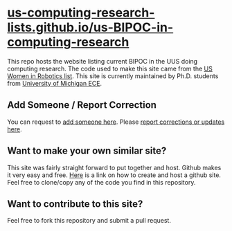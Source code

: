 # [us-computing-research-lists.github.io/us-BIPOC-in-computing-research](https://us-computing-research-lists.github.io/us-BL-in-SP-research)

This repo hosts the website listing current BIPOC in the UUS doing computing research. The code used to make this site came from the [US Women in Robotics list](https://github.com/us-women-in-robotics-research/us-women-in-robotics-research.github.io/). This site is currently maintained by Ph.D. students from [University of Michigan ECE](https://ece.engin.umich.edu/).

## Add Someone / Report Correction

You can request to [add someone here](https://docs.google.com/forms/d/e/1FAIpQLSeu6qDrM4WGN_120D5JE0Zh3Oizf_8fuBXy2rVmCM_1H6SYbQ/viewform). Please [report corrections or updates here](https://docs.google.com/forms/d/e/1FAIpQLScIrtzF6BEduDAl8UW80oY1jRXEfqb8i8uh_m5ChBJkDGgebQ/viewform).

## Want to make your own similar site?

This site was fairly straight forward to put together and host. Github makes it very easy and free. [Here](https://pages.github.com/) is a link on how to create and host a github site. Feel free to clone/copy any of the code you find in this repository.

## Want to contribute to this site?

Feel free to fork this repository and submit a pull request.
